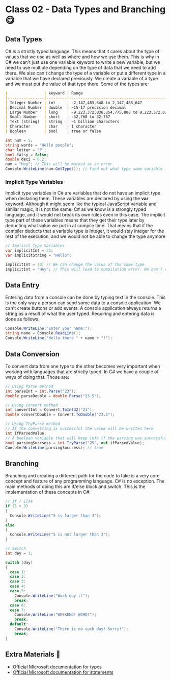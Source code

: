 # Class 02 - Data Types and Branching 😋

## Data Types

C# is a strictly typed language. This means that it cares about the type of values that we use as well as where and how we use them. This is why in C# we can't just use one variable keyword to write a new variable, but we need to use multiple depending on the type of data that we need to add there. We also can't change the type of a variable or put a different type in a variable that we have declared previously. We create a variable of a type and we must put the value of that type there. Some of the types are:

```markdown
|                | keyword | Range                                                   |
|----------------|---------|---------------------------------------------------------|
| Integer Number | int     | -2,147,483,648 to 2,147,483,647                         |
| Decimal Number | double  | ~15-17 precision decimal                                |
| Large Number   | long    | -9,223,372,036,854,775,808 to 9,223,372,036,854,775,807 |
| Small Number   | short   | -32,768 to 32,767                                       |
| Text (string)  | string  | ~1 billion characters                                   |
| Character      | char    | 1 character                                             |
| Boolean        | bool    | true or false                                           |
```

```csharp
int num = 5;
string words = "Hello people";
char letter = 'P';
bool falsy = false;
double deci = 0.2;
num = "Hey"; // This will be marked as an error
Console.WriteLine(num.GetType()); // Find out what type some variable is
```

### Implicit Type Variables

Implicit type variables in C# are variables that do not have an implicit type when declaring them. These variables are declared by using the **var** keyword. Although it might seem like the typical JavaScript variable and similar magic, it is not the same. C# as we know is a strongly typed language, and it would not break its own rules even in this case. The implicit type part of these variables means that they get their type later by deducting what value we put in at compile time. That means that if the compiler deducts that a variable type is Integer, it would stay integer for the rest of the execution, and we would not be able to change the type anymore

```csharp
// Implicit Type Variables
var implicitInt = 23;
var implicitString = "Hello";

implicitInt = 33; // We can change the value of the same type
implicitInt = "Hey"; // This will lead to compilation error. We can't change the type any more
```

## Data Entry

Entering data from a console can be done by typing text in the console. This is the only way a person can send some data to a console application. We can't create buttons or add events. A console application always returns a string as a result of what the user typed. Requiring and entering data is done as follows:

```csharp
Console.WriteLine("Enter your name:");
string name = Console.ReadLine();
Console.WriteLine("Hello there " + name + "!");
```

## Data Conversion

To convert data from one type to the other becomes very important when working with languages that are strictly typed. In C# we have a couple of ways of doing that. Those are:

```csharp
// Using Parse method
int parseInt = int.Parse("23");
double parseDouble = double.Parse("23.5");

// Using Convert method
int convertInt = Convert.ToInt32("23");
double convertDouble = Convert.ToDouble("23.5");

// Using TryParse method
// If the converting is successful the value will be written here
int ifParsedValue; 
// A boolean variable that will keep info if the parsing was successful or not
bool parsingSuccsess = int.TryParse("25", out ifParsedValue);
Console.WriteLine(parsingSuccsess); // true
```

## Branching

Branching and creating a different path for the code to take is a very core concept and feature of any programming language. C# is no exception. The main methods of doing this are if/else block and switch. This is the implementation of these concepts in C#:

```csharp
// If / Else 
if (5 > 3)
{
  Console.WriteLine("5 is larger than 3");
}
else
{
  Console.WriteLine("5 is not larger than 3"); 
}

// Switch 
int day = 3;

switch (day)
{
  case 1:
  case 2:
  case 3:
  case 4:
  case 5:
    Console.WriteLine("Work day :(");
    break;
  case 6:
  case 7:
    Console.WriteLine("WEEKEND! WOHO!");
    break;
  default:
    Console.WriteLine("There is no such day! Sorry!");
    break;
}
```

## Extra Materials 📘

* [Official Microsoft documentation for types](https://docs.microsoft.com/en-us/dotnet/csharp/programming-guide/types/)
* [Official Microsoft documentation for statements](https://docs.microsoft.com/en-us/dotnet/csharp/tour-of-csharp/statements)
